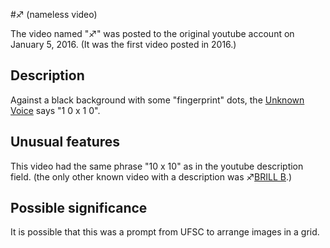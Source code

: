 #♐ (nameless video)

The video named "♐" was posted to the original youtube account on
January 5, 2016. (It was the first video posted in 2016.)

## Description

Against a black background with some "fingerprint" dots, the [Unknown Voice](Unknown_Voice "wikilink") says "1 0 x 1 0".

## Unusual features

This video had the same phrase "10 x 10" as in the youtube description
field. (the only other known video with a description was ♐[BRILL B](BRILL_B "wikilink").)

## Possible significance

It is possible that this was a prompt from UFSC to arrange images in a
grid.
